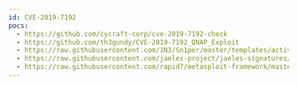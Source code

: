 ```yaml
---
id: CVE-2019-7192
pocs:
  - https://github.com/cycraft-corp/cve-2019-7192-check
  - https://github.com/th3gundy/CVE-2019-7192_QNAP_Exploit
  - https://raw.githubusercontent.com/1N3/Sn1per/master/templates/active/CVE-2019-7192_-_QNAP_Pre-Auth_Root_RCE.sh
  - https://raw.githubusercontent.com/jaeles-project/jaeles-signatures/master/cves/qnap-ps-rce-cve-2019-7192.yaml
  - https://raw.githubusercontent.com/rapid7/metasploit-framework/master/modules/auxiliary/gather/qnap_lfi.rb
---
```

